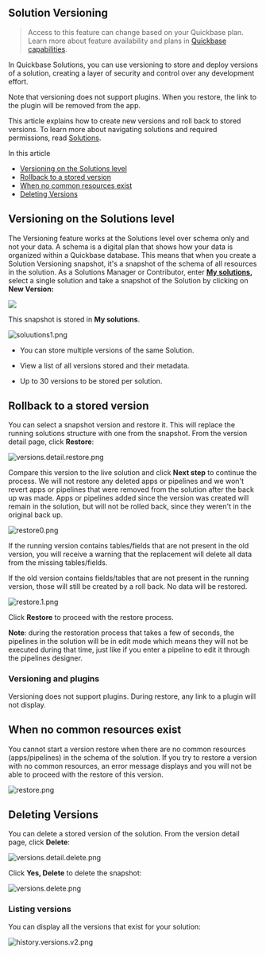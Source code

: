 ## Solution Versioning

> Access to this feature can change based on your Quickbase plan. Learn more about feature availability and plans in [Quickbase capabilities](https://helpv2.quickbase.com/hc/en-us/articles/21309804922004).

In Quickbase Solutions, you can use versioning to store and deploy versions of a solution, creating a layer of security and control over any development effort.

Note that versioning does not support plugins. When you restore, the link to the plugin will be removed from the app. 

This article explains how to create new versions and roll back to stored versions. To learn more about navigating solutions and required permissions, read [Solutions](https://helpv2.quickbase.com/hc/en-us/articles/14153924852756).

In this article

-   [Versioning on the Solutions level](https://helpv2.quickbase.com/hc/en-us/articles/14153734546836-Solution-Versioning#01GWJ10CZA803WQ4CX6W91C0AV)
-   [Rollback to a stored version](https://helpv2.quickbase.com/hc/en-us/articles/14153734546836-Solution-Versioning#01GWJ10CZAX828JCAJKVFE7M6H)
-   [When no common resources exist](https://helpv2.quickbase.com/hc/en-us/articles/14153734546836-Solution-Versioning#01H553JX9SSFFY8X2GR92PDWRR)
-   [Deleting Versions](https://helpv2.quickbase.com/hc/en-us/articles/14153734546836-Solution-Versioning#01GWJ10CZBB4JHWS6M0WVA5TYP)

## Versioning on the Solutions level

The Versioning feature works at the Solutions level over schema only and not your data. A schema is a digital plan that shows how your data is organized within a Quickbase database. This means that when you create a Solution Versioning snapshot, it's a snapshot of the schema of all resources in the solution. As a Solutions Manager or Contributor, enter **[My solutions](https://helpv2.quickbase.com/hc/en-us/articles/14153924852756),** select a single solution and take a snapshot of the Solution by clicking on **New Version:** 

![](https://helpv2.quickbase.com/hc/article_attachments/14327465945492)

This snapshot is stored in **My solutions**. 

![soluutions1.png](https://helpv2.quickbase.com/hc/article_attachments/14326712678036)

-   You can store multiple versions of the same Solution.
    
-   View a list of all versions stored and their metadata.
    
-   Up to 30 versions to be stored per solution.
    

## Rollback to a stored version

You can select a snapshot version and restore it. This will replace the running solutions structure with one from the snapshot. From the version detail page, click **Restore**:

![versions.detail.restore.png](https://helpv2.quickbase.com/hc/article_attachments/14327751433876)

Compare this version to the live solution and click **Next step** to continue the process. We will not restore any deleted apps or pipelines and we won't revert apps or pipelines that were removed from the solution after the back up was made. Apps or pipelines added since the version was created will remain in the solution, but will not be rolled back, since they weren't in the original back up. 

![restore0.png](https://helpv2.quickbase.com/hc/article_attachments/14401646073108)

If the running version contains tables/fields that are not present in the old version, you will receive a warning that the replacement will delete all data from the missing tables/fields. 

If the old version contains fields/tables that are not present in the running version, those will still be created by a roll back. No data will be restored.

![restore.1.png](https://helpv2.quickbase.com/hc/article_attachments/14401682462100)

Click **Restore** to proceed with the restore process. 

**Note**: during the restoration process that takes a few of seconds, the pipelines in the solution will be in edit mode which means they will not be executed during that time, just like if you enter a pipeline to edit it through the pipelines designer.

### Versioning and plugins

Versioning does not support plugins. During restore, any link to a plugin will not display.

## When no common resources exist

You cannot start a version restore when there are no common resources (apps/pipelines) in the schema of the solution. If you try to restore a version with no common resources, an error message displays and you will not be able to proceed with the restore of this version.

![restore.png](https://helpv2.quickbase.com/hc/article_attachments/17330320806676)

## Deleting Versions

You can delete a stored version of the solution. From the version detail page, click **Delete**:

![versions.detail.delete.png](https://helpv2.quickbase.com/hc/article_attachments/14327751440276)

Click **Yes, Delete** to delete the snapshot:

![versions.delete.png](https://helpv2.quickbase.com/hc/article_attachments/14326975898900)

### Listing versions

You can display all the versions that exist for your solution:

![history.versions.v2.png](https://helpv2.quickbase.com/hc/article_attachments/15754909529620)